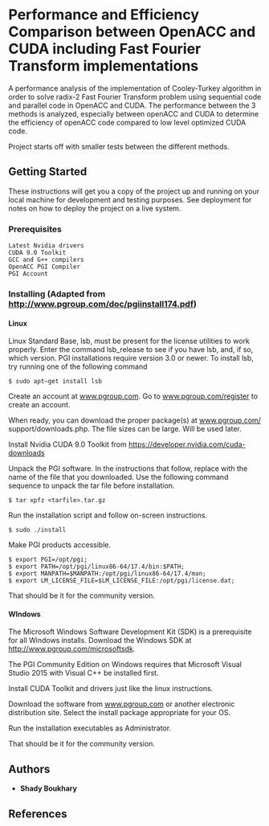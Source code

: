 # Performance and Efficiency Comparison between OpenACC and CUDA including Fast Fourier Transform implementations

A performance analysis of the implementation of Cooley-Turkey algorithm in order to solve radix-2 Fast Fourier Transform problem using sequential code and parallel code in OpenACC and CUDA. The performance between the 3 methods is analyzed, especially between openACC and CUDA to determine the efficiency of openACC code compared to low level optimized CUDA code.

Project starts off with smaller tests between the different methods.

## Getting Started

These instructions will get you a copy of the project up and running on your local machine for development and testing purposes. See deployment for notes on how to deploy the project on a live system.

### Prerequisites


```
Latest Nvidia drivers
CUDA 9.0 Toolkit
GCC and G++ compilers
OpenACC PGI Compiler
PGI Account
```

### Installing (Adapted from http://www.pgroup.com/doc/pgiinstall174.pdf)

#### Linux

Linux Standard Base, lsb, must be present for the license utilities to work properly.
Enter the command lsb_release to see if you have lsb, and, if so, which version.
PGI installations require version 3.0 or newer. To install lsb, try running one of the
following command

```
$ sudo apt–get install lsb
```

Create an account at www.pgroup.com.
Go to www.pgroup.com/register to create an account.

When ready, you can download the proper package(s) at www.pgroup.com/
support/downloads.php. The file sizes can be large. Will be used later.

Install Nvidia CUDA 9.0 Toolkit from https://developer.nvidia.com/cuda-downloads

Unpack the PGI software.
In the instructions that follow, replace <tarfile> with the name of the file that you
downloaded.
Use the following command sequence to unpack the tar file before installation.

```
$ tar xpfz <tarfile>.tar.gz
```

Run the installation script and follow on-screen instructions.

```
$ sudo ./install
```

Make PGI products accessible.

```
$ export PGI=/opt/pgi;
$ export PATH=/opt/pgi/linux86-64/17.4/bin:$PATH;
$ export MANPATH=$MANPATH:/opt/pgi/linux86-64/17.4/man;
$ export LM_LICENSE_FILE=$LM_LICENSE_FILE:/opt/pgi/license.dat; 
```

That should be it for the community version.

#### WIndows

The Microsoft Windows Software Development Kit (SDK) is a prerequisite for all
Windows installs. Download the Windows SDK at http://www.pgroup.com/microsoftsdk.

The PGI Community Edition on Windows requires that Microsoft Visual Studio 2015
with Visual C++ be installed first. 

Install CUDA Toolkit and drivers just like the linux instructions.

Download the software from www.pgroup.com or another electronic distribution site.
Select the install package appropriate for your OS.

Run the installation executables as Administrator.

That should be it for the community version.



## Authors

* **Shady Boukhary** 


## References

